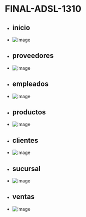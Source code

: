 # FINAL-ADSL-1310
- ## inicio
- ![image](https://github.com/user-attachments/assets/7d6e1887-9646-4b5b-9a4e-0773f3614111)
- ## proveedores
- ![image](https://github.com/user-attachments/assets/66244b2e-db6b-4e04-bd15-43444b136798)
- ## empleados
- ![image](https://github.com/user-attachments/assets/b523347f-c4e0-4c7e-bde7-ea053fbcb03a)
- ## productos
- ![image](https://github.com/user-attachments/assets/1ad3b38a-90f4-4f50-9d4f-1ce1f5a8bb22)
- ## clientes
- ![image](https://github.com/user-attachments/assets/e28c6307-50d1-49c2-9b55-0801917e57af)
- ## sucursal
- ![image](https://github.com/user-attachments/assets/b2d7f26e-121a-462c-a196-6ed6e7749949)
- ## ventas
- ![image](https://github.com/user-attachments/assets/16ee3f04-0b65-4df6-b97a-430d63c5f7dc)















